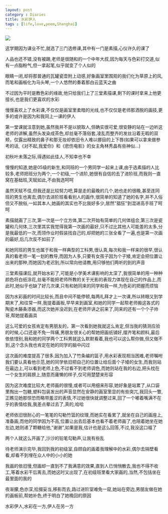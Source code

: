 ```yaml
---
layout: post
category : Diaries
title: 水彩伊人
tags : [life,love,poem,Shanghai]
---
```


![](http://img3.douban.com/view/photo/photo/public/p1529492682.jpg)

这学期因为课业不忙,就选了三门选修课,其中有一门是素描,心仪许久的课了

人品也还不错,没有被踢,老师是很随和的一个中年大叔,因为每天与色彩打交道,似有一点脂粉气,但一拿起笔,似乎就变了个人似的

眼睛一闭,却将那普通的瓦罐瓷壶附上动感,好象画室里围观的我们化为草原上的风,而笔和画板化为马头琴,一个人悠然的奏着那白云蓝天之曲

不过因为平时是教色彩的缘故,他只给我们上了三堂素描课,剩下的课时拿来上他更擅长,也是我们更喜欢的水彩

慢慢喜欢上了水彩课,不仅仅是画室里柔暗的光线,也不仅仅是老师那洒脱的画技,更多的或许是因为和我同上一课的伊人

第一堂课就注意到她,虽然我并不是以貌取人,但确实很可爱,很安静的站在一边听这老师的讲解,虽然头发染成茶色,却丝毫不落俗套,凌乱而整齐的发丝沿着无暇的双颊，仅露出精致的鼻子和那无妆却依旧令人难以挪目的上下唇(如果可以拿来做参考的话,《对不起,我爱你》和《悲伤电影》的女主角林秀晶有些神似...)

初秋叶未落之际,得遇如此佳人,不知幸也不幸

慢慢的知道,她是05级的新生,和同班的一个男同学一起来上课,由于选素描的人比较多,老师把班分为两个,一个初级,一个进阶,她很有自信的去了进阶班,而我则一直窝在基础班,天赋如此,不由我选呵呵

虽然天赋不佳,但我还是比较努力吧,算是走的最晚的几个,她也走的很晚,甚至连同班的男生也离去,偶尔去进阶班看看别人的画作,很简单的知道了她的名字,并不入俗但又不脱俗,一如其本人,她画的其实也不比我好多少,居然"猖狂"到混进高手班了呵呵

素描就画了三次,第一次是一个立方体,第二次开始有简单的几何体组合,第三次是瓷罐和几何体,三次里其实我觉得我第一次画的最好,只不过比其他人可能差的太多,分是我最低的一次,而领作业时假装找自己的,却把她的三张全看了一遍,也是第一次画的最好,后几次反不如前了

和她同班的男生也属于和我一样典型的工科男,很认真,每次和我一样来的很早,很认真的看老师一笔一划的教导,而因为人多,只要有女孩子因为个子矮,肯定会把位置让出来的那种,而她因为老迟到,所以常向他请教,用只够他们两听的到的声音

三堂素描课后,就开始水彩了,可能是小学美术课影响的太深了,我很简单的用一种种颜色将白纸涂花,丝毫不能把老师所教的关于光影的表现力体现在自己的作品上,而此时,她似乎也缺了好几次课,只有和她同来的同学和我一样,为色彩的把握而烦恼

因为水彩画的时间比较长,而且中间不能停顿,每两礼拜才上一次课,所以转眼又到学期末了,和往常一样,我提着画板,早早来到画室,和她的同学一起帮老师搬这各式的陶瓷木藤条漆器,而这次她并没迟到,在老师开讲之前来了,同来的还有一个个子帅哥,帮她提着画具

这么可爱的女孩肯定有男朋友的，第一次看到她我就这么肯定,但当我的猜测应验的时候,心口还是不免一阵痛,男朋友很关心的帮她把画纸铺好,摆齐笔和颜料,最后依依惜别,我和她的同学两个工科男就这么默默看着,我也可以这么帮你做,但又做不到,这个念头我也肯定在她的同学的脑中闪过

这次画的难度提高了很多,因为加入了竹条编的篮子,用水彩表现相当困难,老师嘱咐我们要认真看他示范,她的同学依旧把自己的位置让给后面个子矮的女生,而我则站在最边上,可以看到老师上色,不过看不到老师调色,而她则站在我的右边,把头枕在一个女生的肩膀上,随意而庸懒的样子,仅可用楚楚来形容

因为这次难度比较大,老师画的很慢,或者可以用细来形容,她好象是站累了,从口袋里掏出一包糖,塑料包装发出的声音显然在安静的画室里显的有些突兀,我回头一瞥,正瞧见她那惊恐而略带羞涩的表情,不过她很快就调整过来,回了一个嘟着嘴满不在乎的表情给我,我差点晕过去了,真的,哈哈

老师依旧很耐心的一笔笔的勾勒竹篮的纹理,而她实在看累了,就坐在自己的画座上,准备画,而他的同学因为不高,位置让出去后基本也看不着老师画了,也陪着她坐在她左边,她则递了颗糖给他,"谢谢",如果是我,估计也是这么回答,不过,我没这口福了

两个人就这么开画了,沙沙的铅笔勾勒声,让我有些乱

待老师演示完毕,我回到我的初级室,自顾自的画着我理解中的水彩,偶尔去隔壁看看,却看不到埋在众人中的小小的她

我画的依旧慢,但画却一直到不了我满意的效果,直到人已悄悄散去,我也不得不收工,等着水彩干后离去,而她这时又出现了,在初级班里看大家画的,当然,不包括坐在最里面的我的

夜渐朦,色亦深,拾掇妥当,移影而去,路过进阶室难免一窥,她站在旁边,男朋友做在她的画板前,帮她补色,终于明白了她晚回的原因

水彩伊人,水彩在一方,伊人在另一方
